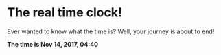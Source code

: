 # The real time clock!

Ever wanted to know what the time is? Well, your journey is about to end!

**The time is Nov 14, 2017, 04:40**